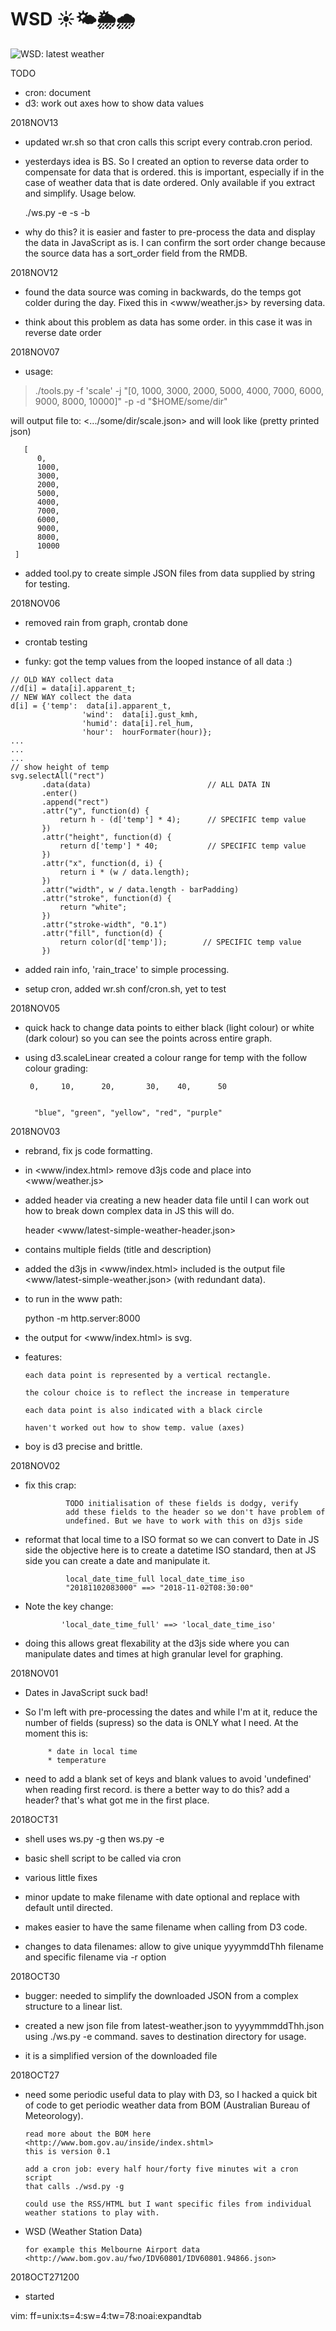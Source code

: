# WSD ☀️🌤️🌦️🌧️
                                             
![WSD: latest weather](https://github.com/peterrenshaw/wsd/blob/master/www/latest-simple-weather.png)


TODO
* cron: document 
* d3:   work out axes
        how to show data values 


2018NOV13
* updated wr.sh so that cron calls this script every contrab.cron period.

* yesterdays idea is BS. So I created an option to reverse data order 
  to compensate for data that is ordered. this is important, especially 
  if in the case of weather data that is date ordered. Only available if 
  you extract and simplify. Usage below.

  ./ws.py -e -s -b

* why do this? it is easier and faster to pre-process the data and display
  the data in JavaScript as is. I can confirm the sort order change because 
  the source data has a sort_order field from the RMDB.

2018NOV12
* found the data source was coming in backwards, do the temps got colder
  during the day. Fixed this in <www/weather.js> by reversing data.

* think about this problem as data has some order. in this case it was in
  reverse date order 

2018NOV07
* usage:

> ./tools.py -f 'scale' -j "[0, 1000, 3000, 2000, 5000, 4000, 7000, 6000, 9000, 8000, 10000]" -p -d "$HOME/some/dir"

  will output file to: <.../some/dir/scale.json> and will look like (pretty printed json)

```
   [
      0,
      1000,
      3000,
      2000,
      5000,
      4000,
      7000,
      6000,
      9000,
      8000,
      10000
 ]
``` 

* added tool.py to create simple JSON files from data supplied
  by string for testing.

2018NOV06
* removed rain from graph, crontab done

* crontab testing

* funky: got the temp values from the looped instance of all data :)

```
// OLD WAY collect data
//d[i] = data[i].apparent_t;
// NEW WAY collect the data    
d[i] = {'temp':  data[i].apparent_t,
                'wind':  data[i].gust_kmh,
                'humid': data[i].rel_hum, 
                'hour':  hourFormater(hour)};
...
...
...
// show height of temp
svg.selectAll("rect")
       .data(data)                          // ALL DATA IN
       .enter()
       .append("rect")
       .attr("y", function(d) {
           return h - (d['temp'] * 4);      // SPECIFIC temp value
       })
       .attr("height", function(d) {
           return d['temp'] * 40;           // SPECIFIC temp value
       })
       .attr("x", function(d, i) {
           return i * (w / data.length);
       })
       .attr("width", w / data.length - barPadding)
       .attr("stroke", function(d) {
           return "white";
       })
       .attr("stroke-width", "0.1")
       .attr("fill", function(d) {
           return color(d['temp']);        // SPECIFIC temp value
       })
```

* added rain info, 'rain_trace' to simple processing.

* setup cron, added wr.sh conf/cron.sh, yet to test

2018NOV05
* quick hack to change data points to either black (light colour) or 
  white (dark colour) so you can see the points across entire graph.

* using d3.scaleLinear created a colour range for temp
  with the follow colour grading:

       0,     10,      20,       30,    40,      50


        "blue", "green", "yellow", "red", "purple"

2018NOV03
* rebrand, fix js code formatting.

* in <www/index.html> remove d3js code and place into <www/weather.js>

* added header via creating a new header data file 
  until I can work out how to break down complex data in JS this
  will do.

     header <www/latest-simple-weather-header.json>

* contains multiple fields (title and description)

* added the d3js in <www/index.html> included is the output file
  <www/latest-simple-weather.json> (with redundant data). 

* to run in the www path:

     python -m http.server:8000 

* the output for <www/index.html> is svg. 

* features:

      each data point is represented by a vertical rectangle.

      the colour choice is to reflect the increase in temperature

      each data point is also indicated with a black circle

      haven't worked out how to show temp. value (axes)

* boy is d3 precise and brittle.

2018NOV02
* fix this crap:

               TODO initialisation of these fields is dodgy, verify
               add these fields to the header so we don't have problem of 
               undefined. But we have to work with this on d3js side

* reformat that local time to a ISO format so we can convert to Date in JS side 
  the objective here is to create a datetime ISO standard, then at JS side you 
  can create a date and manipulate it.

               local_date_time_full local_date_time_iso
               "20181102083000" ==> "2018-11-02T08:30:00"
 
* Note the key change:

              'local_date_time_full' ==> 'local_date_time_iso'

* doing this allows great flexability at the d3js side where you can 
  manipulate dates and times at high granular level for graphing.


2018NOV01
* Dates in JavaScript suck bad!

* So I'm left with pre-processing the dates and while I'm at it, 
  reduce the number of fields (supress) so the data is ONLY what
  I need. At the moment this is:

           * date in local time
           * temperature

* need to add a blank set of keys and blank values to avoid 'undefined'
  when reading first record. is there a better way to do this? add a 
  header? that's what got me in the first place.



2018OCT31
* shell uses ws.py -g then ws.py -e

* basic shell script to be called via cron

* various little fixes

* minor update to make filename with date optional and replace with default until directed. 

* makes easier to have the same filename when calling from D3 code.

* changes to data filenames: allow to give unique yyyymmddThh filename and specific filename via -r option




2018OCT30
* bugger: needed to simplify the downloaded JSON from a complex structure to a linear list. 

* created a new json file from latest-weather.json to yyyymmmddThh.json
  using ./ws.py -e command. saves to destination directory for usage.

* it is a simplified version of the downloaded file 


2018OCT27
* need some periodic useful data to play with D3, so I hacked 
  a quick bit of code to get periodic weather data from BOM
  (Australian Bureau of Meteorology).
 
      read more about the BOM here <http://www.bom.gov.au/inside/index.shtml>
      this is version 0.1

      add a cron job: every half hour/forty five minutes wit a cron script
      that calls ./wsd.py -g
  
      could use the RSS/HTML but I want specific files from individual 
      weather stations to play with.


* WSD (Weather Station Data)
    
      for example this Melbourne Airport data
      <http://www.bom.gov.au/fwo/IDV60801/IDV60801.94866.json>


2018OCT271200
* started


vim: ff=unix:ts=4:sw=4:tw=78:noai:expandtab
